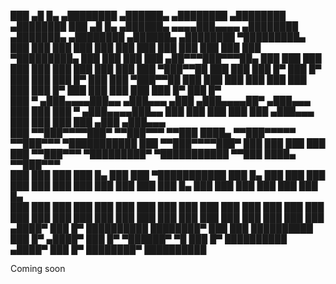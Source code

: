    ███        ▄█    █▄       ▄████████        ▄██████▄     ▄████████    ▄████████    ▄████████     ███            ▄█    █▄     ▄██████▄    ▄▄▄▄███▄▄▄▄      ▄████████    ▄███████▄    ▄████████    ▄██████▄     ▄████████ 
▀█████████▄   ███    ███     ███    ███       ███    ███   ███    ███   ███    ███   ███    ███ ▀█████████▄       ███    ███   ███    ███ ▄██▀▀▀███▀▀▀██▄   ███    ███   ███    ███   ███    ███   ███    ███   ███    ███ 
   ▀███▀▀██   ███    ███     ███    █▀        ███    █▀    ███    ███   ███    █▀    ███    ███    ▀███▀▀██       ███    ███   ███    ███ ███   ███   ███   ███    █▀    ███    ███   ███    ███   ███    █▀    ███    █▀  
    ███   ▀  ▄███▄▄▄▄███▄▄  ▄███▄▄▄          ▄███         ▄███▄▄▄▄██▀  ▄███▄▄▄       ███    ███     ███   ▀      ▄███▄▄▄▄███▄▄ ███    ███ ███   ███   ███  ▄███▄▄▄       ███    ███   ███    ███  ▄███         ▄███▄▄▄     
    ███     ▀▀███▀▀▀▀███▀  ▀▀███▀▀▀         ▀▀███ ████▄  ▀▀███▀▀▀▀▀   ▀▀███▀▀▀     ▀███████████     ███         ▀▀███▀▀▀▀███▀  ███    ███ ███   ███   ███ ▀▀███▀▀▀     ▀█████████▀  ▀███████████ ▀▀███ ████▄  ▀▀███▀▀▀     
    ███       ███    ███     ███    █▄        ███    ███ ▀███████████   ███    █▄    ███    ███     ███           ███    ███   ███    ███ ███   ███   ███   ███    █▄    ███          ███    ███   ███    ███   ███    █▄  
    ███       ███    ███     ███    ███       ███    ███   ███    ███   ███    ███   ███    ███     ███           ███    ███   ███    ███ ███   ███   ███   ███    ███   ███          ███    ███   ███    ███   ███    ███ 
   ▄████▀     ███    █▀      ██████████       ████████▀    ███    ███   ██████████   ███    █▀     ▄████▀         ███    █▀     ▀██████▀   ▀█   ███   █▀    ██████████  ▄████▀        ███    █▀    ████████▀    ██████████ 


Coming soon
